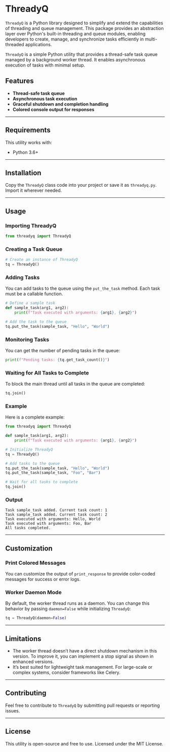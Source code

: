 # ThreadyQ
`ThreadyQ` is a Python library designed to simplify and extend the capabilities of threading and queue management. This package provides an abstraction layer over Python's built-in threading and queue modules, enabling developers to create, manage, and synchronize tasks efficiently in multi-threaded applications.

`ThreadyQ` is a simple Python utility that provides a thread-safe task queue managed by a background worker thread. It enables asynchronous execution of tasks with minimal setup.

## Features
- **Thread-safe task queue**
- **Asynchronous task execution**
- **Graceful shutdown and completion handling**
- **Colored console output for responses**

---

## Requirements

This utility works with:
- Python 3.6+

---

## Installation

Copy the `ThreadyQ` class code into your project or save it as `threadyq.py`. Import it wherever needed.

---

## Usage

### Importing ThreadyQ
```python
from threadyq import ThreadyQ
```

### Creating a Task Queue
```python
# Create an instance of ThreadyQ
tq = ThreadyQ()
```

### Adding Tasks
You can add tasks to the queue using the `put_the_task` method. Each task must be a callable function.

```python
# Define a sample task
def sample_task(arg1, arg2):
    print(f"Task executed with arguments: {arg1}, {arg2}")

# Add the task to the queue
tq.put_the_task(sample_task, "Hello", "World")
```

### Monitoring Tasks
You can get the number of pending tasks in the queue:
```python
print(f"Pending tasks: {tq.get_task_count()}")
```

### Waiting for All Tasks to Complete
To block the main thread until all tasks in the queue are completed:
```python
tq.join()
```

### Example
Here is a complete example:
```python
from threadyq import ThreadyQ

def sample_task(arg1, arg2):
    print(f"Task executed with arguments: {arg1}, {arg2}")

# Initialize ThreadyQ
tq = ThreadyQ()

# Add tasks to the queue
tq.put_the_task(sample_task, "Hello", "World")
tq.put_the_task(sample_task, "Foo", "Bar")

# Wait for all tasks to complete
tq.join()
```

### Output
```plaintext
Task sample_task added. Current task count: 1
Task sample_task added. Current task count: 2
Task executed with arguments: Hello, World
Task executed with arguments: Foo, Bar
All tasks completed.
```

---

## Customization
### Print Colored Messages
You can customize the output of `print_response` to provide color-coded messages for success or error logs.

### Worker Daemon Mode
By default, the worker thread runs as a daemon. You can change this behavior by passing `daemon=False` while initializing `ThreadyQ`:
```python
tq = ThreadyQ(daemon=False)
```

---

## Limitations
- The worker thread doesn’t have a direct shutdown mechanism in this version. To improve it, you can implement a stop signal as shown in enhanced versions.
- It’s best suited for lightweight task management. For large-scale or complex systems, consider frameworks like Celery.

---

## Contributing
Feel free to contribute to `ThreadyQ` by submitting pull requests or reporting issues.

---

## License
This utility is open-source and free to use. Licensed under the MIT License.

